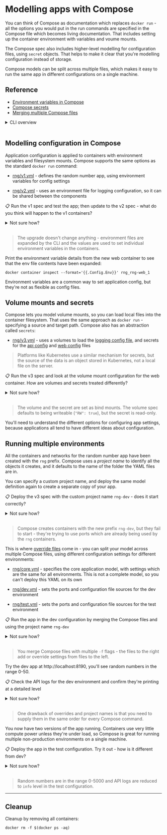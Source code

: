 # Modelling apps with Compose

You can think of Compose as documentation which replaces `docker run` - all the options you would put in the run commands are specified in the Compose file which becomes living documentation. That includes setting up the container environment with variables and voume mounts.

The Compose spec also includes higher-level modelling for configuration files, using `secret` objects. That helps to make it clear that you're modelling configuration instead of storage. 

Compose models can be split across multiple files, which makes it easy to run the same app in different configurations on a single machine.

## Reference

- [Environment variables in Compose](https://docs.docker.com/compose/environment-variables/)
- [Compose secrets](https://docs.docker.com/compose/compose-file/compose-file-v3/#secrets)
- [Merging multiple Compose files](https://docs.docker.com/compose/extends/)

<details>
  <summary>CLI overview</summary>

It's the same Docker Compose CLI:

```
docker-compose --help
```

> The help text isn't super clear, but you can use the `-f` flag multiple times to build a model from several YAML files.

</details><br/>

## Modelling configuration in Compose

Application configuration is applied to containers with environment variables and filesystem mounts. Compose supports the same options as the standard `docker run` command:

- [rng/v1.yml](./rng/v1.yml) - defines the random number app, using environment variables for config settings

- [rng/v2.yml](./rng/v2.yml) - uses an environment file for logging configuration, so it can be shared between the components

📋 Run the v1 spec and test the app; then update to the v2 spec - what do you think will happen to the v1 containers?

<details>
  <summary>Not sure how?</summary>

```
# deploy v1
docker-compose -f compose-model/rng/v1.yml up -d

# try the app at http://localhost:8090

# deploy v2
docker-compose -f compose-model/rng/v2.yml up -d
```

</details><br/>

> The upgrade doesn't change anything - environment files are expanded by the CLI and the values are used to set individual environment variables in the containers.

Print the environment variable details from the new web container to see that the env file contents have been expanded:

```
docker container inspect --format='{{.Config.Env}}' rng_rng-web_1
```

Environment variables are a common way to set application config, but they're not as flexible as config files.

## Volume mounts and secrets

Compose lets you model volume mounts, so you can load local files into the container filesystem. That uses the same approach as `docker run` - specifying a source and target path. Compose also has an abstraction called `secrets`:

- [rng/v3.yml](./rng/v3.yml) - uses a volumes to load the [logging config file](./rng/config/dev/logging.json), and secrets for the [api config](./rng/config/dev/api/override.json) and [web config](./rng/config/dev/web/override.json) files

> Platforms like Kubernetes use a similar mechanism for secrets, but the source of the data is an object stored in Kubernetes, not a local file on the server.

📋 Run the v3 spec and look at the volume mount configuration for the web container. How are volumes and secrets treated differently?

<details>
  <summary>Not sure how?</summary>

```
# deploy v3
docker-compose -f compose-model/rng/v3.yml up -d

docker inspect rng_rng-web_1
```

</details><br/>

> The volume and the secret are set as bind mounts. The volume spec defaults to being writeable (`"RW": true`), but the secret is read-only.

You'll need to understand the different options for configuring app settings, because applications all tend to have different ideas about configuration.

## Running multiple environments

All the containers and networks for the random number app have been created with the `rng` prefix. Compose uses a _project name_ to identify all the objects it creates, and it defaults to the name of the folder the YAML files are in.

You can specify a custom project name, and deploy the same model definition again to create a separate copy of your app.

📋 Deploy the v3 spec with the custom project name `rng-dev` - does it start correctly?

<details>
  <summary>Not sure how?</summary>

```
# use the -p flag to set a project name:
docker-compose  -p rng-dev -f compose-model/rng/v3.yml up -d

# this will fail because ports cannot be used more than once
```

</details><br/>

> Compose creates containers with the new prefix `rng-dev`, but they fail to start - they're trying to use ports which are already being used by the `rng` containers.

This is where [override files](https://docs.docker.com/compose/extends/#multiple-compose-files) come in - you can split your model across multiple Compose files, using different configuration settings for different environments:

- [rng/core.yml](./rng/core.yml) - specifies the core application model, with settings which are the same for all environments. This is not a complete model, so you can't deploy this YAML on its own

- [rng/dev.yml](./rng/dev.yml) - sets the ports and configuration file sources for the dev environment

- [rng/test.yml](./rng/test.yml) - sets the ports and configuration file sources for the test environment

📋 Run the app in the dev configuration by merging the Compose files and using the project name `rng-dev`

<details>
  <summary>Not sure how?</summary>

```
# use -p to set a custom project name, and join files starting
# with the core spec and then adding the dev override:
docker-compose -p rng-dev -f compose-model/rng/core.yml -f compose-model/rng/dev.yml up -d
```

</details><br/>

> You merge Compose files with multiple `-f` flags - the files to the right add or override settings from files to the left.

Try the dev app at http://localhost:8190, you'll see random numbers in the range 0-50. 

📋 Check the API logs for the dev environment and confirm they're printing at a detailed level

<details>
  <summary>Not sure how?</summary>

```
# the project name isn't enough for Compose to find the container:
docker-compose -p rng-dev logs rng-api

# you need to include the project name and all the override
# files in any Compose commands:
docker-compose -p rng-dev -f compose-model/rng/core.yml -f compose-model/rng/dev.yml logs rng-api
```

</details><br/>

> One drawback of overrides and project names is that you need to supply them in the same order for every Compose command.

You now have two versions of the app running. Containers use very little compute power unless they're under load, so Compose is great for running multiple non-production environments on a single machine.

📋 Deploy the app in the test configuration. Try it out - how is it different from dev?

<details>
  <summary>Not sure how?</summary>

```
# make sure to use a new project name and the correct files:
docker-compose -p rng-test -f compose-model/rng/core.yml -f compose-model/rng/test.yml up -d

# try the app at http://localhost:8290

# print the API logs:
docker-compose -p rng-test -f compose-model/rng/core.yml -f compose-model/rng/test.yml logs rng-api
```

</details><br/>


> Random numbers are in the range 0-5000 and API logs are reduced to `info` level in the test configuration.


___
## Cleanup

Cleanup by removing all containers:

```
docker rm -f $(docker ps -aq)
```
